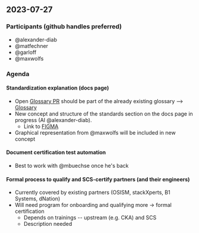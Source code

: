 ## 2023-07-27

### Participants (github handles preferred)

- @alexander-diab
- @matfechner
- @garloff
- @maxwolfs

### Agenda
#### Standardization explanation (docs page)

- Open [Glossary PR](https://github.com/SovereignCloudStack/standards/pull/320) should be part of the already existing glossary --> [Glossary](https://github.com/SovereignCloudStack/docs/blob/main/glossary.md)
- New concept and structure of the standards section on the docs page in progress  (AI @alexander-diab).
    - Link to [FIGMA](https://www.figma.com/file/LgDS2uLib62mZYbuCGOR5Z/SCS-Playground?type=design&node-id=1201%3A16189&mode=design&t=ddqyvNDahQKR49Hz-1)
- Graphical representation from @maxwolfs will be included in new concept

#### Document certification test automation 

- Best to work with @mbuechse once he's back

#### Formal process to qualify and SCS-certify partners (and their engineers)

- Currently covered by existing partners (OSISM, stackXperts, B1 Systems, dNation)
- Will need program for onboarding and qualifying more -> formal certification
    - Depends on trainings -- upstream (e.g. CKA) and SCS
    - Description needed
